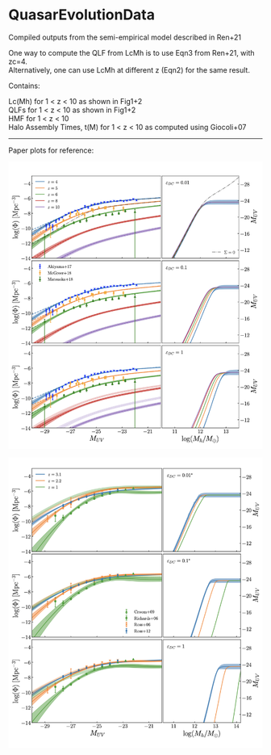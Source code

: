 # QuasarEvolutionData
Compiled outputs from the semi-empirical model described in Ren+21  


One way to compute the QLF from LcMh is to use Eqn3 from Ren+21, with zc=4.  
Alternatively, one can use LcMh at different z (Eqn2) for the same result.


Contains:

Lc(Mh) for 1 < z < 10 as shown in Fig1+2  
QLFs for 1 < z < 10 as shown in Fig1+2  
HMF for 1 < z < 10  
Halo Assembly Times, t(M) for 1 < z < 10 as computed using Giocoli+07  

---

Paper plots for reference:

![z ge 4 Plots](/FigDemo/fig1.png)

![z le 4 Plots](/FigDemo/fig2.png)

